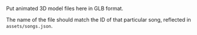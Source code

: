Put animated 3D model files here in GLB format.

The name of the file should match the ID of that particular song, reflected in `assets/songs.json`.